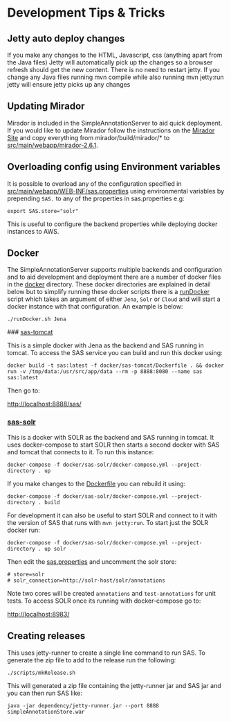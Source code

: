 # Development Tips & Tricks


## Jetty auto deploy changes

If you make any changes to the HTML, Javascript, css (anything apart from the Java files) Jetty will automatically pick up the changes so a browser refresh should get the new content. There is no need to restart jetty. If you change any Java files running mvn compile while also running mvn jetty:run jetty will ensure jetty picks up any changes

## Updating Mirador

Mirador is included in the SimpleAnnotationServer to aid quick deployment. If you would like to update Mirador follow the instructions on the [Mirador Site](https://github.com/IIIF/mirador) and copy everything from mirador/build/mirador/* to [src/main/webapp/mirador-2.6.1](../src/main/webapp/mirador-2.6.1).

## Overloading config using Environment variables

It is possible to overload any of the configuration specified in [src/main/webapp/WEB-INF/sas.properties](../src/main/webapp/WEB-INF/sas.properties) using environmental variables by prepending `SAS.` to any of the properties in sas.properties e.g:

```
export SAS.store="solr"
```

This is useful to configure the backend properties while deploying docker instances to AWS.

## Docker

The SimpleAnnotationServer supports multiple backends and configuration and to aid development and deployment there are a number of docker files in the [docker](../docker) directory. These docker directories are explained in detail below but to simplify running these docker scripts there is a [runDocker](../runDocker.sh) script which takes an argument of either `Jena`, `Solr` or `Cloud` and will start a docker instance with that configuration. An example is below:

```
./runDocker.sh Jena
```

### [sas-tomcat](../docker/sas-tomcat)

This is a simple docker with Jena as the backend and SAS running in tomcat. To access the SAS service you can build and run this docker using:

```
docker build -t sas:latest -f docker/sas-tomcat/Dockerfile . && docker run -v /tmp/data:/usr/src/app/data --rm -p 8888:8080 --name sas sas:latest
```

Then go to:

[http://localhost:8888/sas/](http://0.0.0.0:8888/sas/)

### [sas-solr](../docker/sas-solr)

This is a docker with SOLR as the backend and SAS running in tomcat. It uses docker-compose to start SOLR then starts a second docker with SAS and tomcat that connects to it. To run this instance:

```
docker-compose -f docker/sas-solr/docker-compose.yml --project-directory . up
```

If you make changes to the [Dockerfile](../docker/sas-solr/Dockerfile) you can rebuild it using:

```
docker-compose -f docker/sas-solr/docker-compose.yml --project-directory . build
```

For development it can also be useful to start SOLR and connect to it with the version of SAS that runs with `mvn jetty:run`. To start just the SOLR docker run:

```
docker-compose -f docker/sas-solr/docker-compose.yml --project-directory . up solr
```

Then edit the [sas.properties](../src/main/webapp/WEB-INF/sas.properties) and uncomment the solr store:

```
# store=solr
# solr_connection=http://solr-host/solr/annotations
```

Note two cores will be created `annotations` and `test-annotations` for unit tests. To access SOLR once its running with docker-compose go to:

[http://localhost:8983/](http://0.0.0.0:8983/)


## Creating releases

This uses jetty-runner to create a single line command to run SAS. To generate the zip file to add to the release run the following:

```
./scripts/mkRelease.sh
```

This will generated a zip file containing the jetty-runner jar and SAS jar and you can then run SAS like:

```
java -jar dependency/jetty-runner.jar --port 8888 simpleAnnotationStore.war
```

